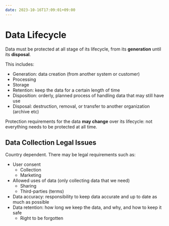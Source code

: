 ```yaml
---
date: 2023-10-16T17:09:01+09:00
---
```


# Data Lifecycle

Data must be protected at all stage of its lifecycle, from its **generation**
until its **disposal**.

This includes:

-   Generation: data creation (from another system or customer)
-   Processing
-   Storage
-   Retention: keep the data for a certain length of time
-   Disposition: orderly, planned process of handling data that may still have
    use
-   Disposal: destruction, removal, or transfer to another organization (archive
    etc)

Protection requirements for the data **may change** over its lifecycle: not
everything needs to be protected at all time.

## Data Collection Legal Issues

Country dependent. There may be legal requirements such as:

-   User consent
    -   Collection
    -   Marketing
-   Allowed uses of data (only collecting data that we need)
    -   Sharing
    -   Third-parties (terms)
-   Data accuracy: responsibility to keep data accurate and up to date as much
    as possible
-   Data retention: how long we keep the data, and why, and how to keep it safe
    -   Right to be forgotten
